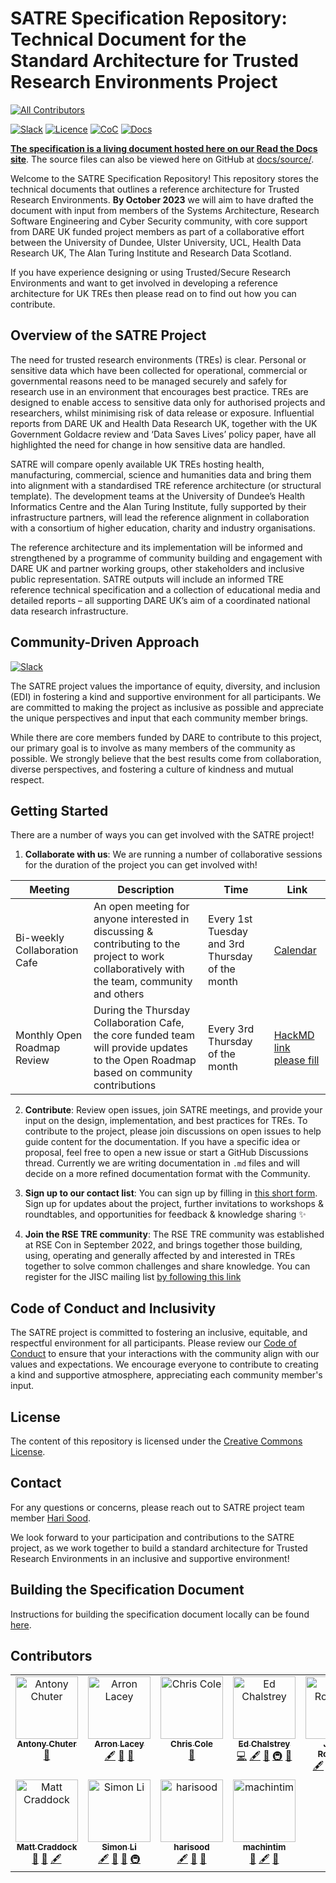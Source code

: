 # SATRE Specification Repository: Technical Document for the Standard Architecture for Trusted Research Environments Project

<!-- prettier-ignore-start -->
<!-- ALL-CONTRIBUTORS-BADGE:START - Do not remove or modify this section -->
[![All Contributors](https://img.shields.io/badge/all_contributors-11-orange.svg?style=flat-square)](#contributors-)
<!-- ALL-CONTRIBUTORS-BADGE:END -->
<!-- prettier-ignore-end -->

[![Slack](https://img.shields.io/badge/Slack-Join%20Our%20Channel-blue?logo=slack&style=flat-square)](https://ukrse.slack.com/archives/rse-tre-wg)
[![Licence](https://img.shields.io/github/license/sa-tre/satre-specification?style=flat-square)](https://github.com/sa-tre/satre-specification/blob/main/LICENSE.md)
[![CoC](https://img.shields.io/badge/Code%20of%20Conduct-Contributor%20Covenant-blue?style=flat-square)](https://github.com/sa-tre/satre-specification/blob/main/CODE_OF_CONDUCT.md)
[![Docs](https://img.shields.io/readthedocs/satre-specification?label=build&style=flat-square)](https://satre-specification.readthedocs.io/en/latest/)

**[The specification is a living document hosted here on our Read the Docs site](https://satre-specification.readthedocs.io/en/latest/)**. The source files can also be viewed here on GitHub at [docs/source/](docs/source/).

Welcome to the SATRE Specification Repository!
This repository stores the technical documents that outlines a reference architecture for Trusted Research Environments.
**By October 2023** we will aim to have drafted the document with input from members of the Systems Architecture, Research Software Engineering and Cyber Security community, with core support from DARE UK funded project members as part of a collaborative effort between the University of Dundee, Ulster University, UCL, Health Data Research UK, The Alan Turing Institute and Research Data Scotland.

If you have experience designing or using Trusted/Secure Research Environments and want to get involved in developing a reference architecture for UK TREs then please read on to find out how you can contribute.

## Overview of the SATRE Project

The need for trusted research environments (TREs) is clear.
Personal or sensitive data which have been collected for operational, commercial or governmental reasons need to be managed securely and safely for research use in an environment that encourages best practice.
TREs are designed to enable access to sensitive data only for authorised projects and researchers, whilst minimising risk of data release or exposure.
Influential reports from DARE UK and Health Data Research UK, together with the UK Government Goldacre review and ‘Data Saves Lives’ policy paper, have all highlighted the need for change in how sensitive data are handled.

SATRE will compare openly available UK TREs hosting health, manufacturing, commercial, science and humanities data and bring them into alignment with a standardised TRE reference architecture (or structural template).
The development teams at the University of Dundee’s Health Informatics Centre and the Alan Turing Institute, fully supported by their infrastructure partners, will lead the reference alignment in collaboration with a consortium of higher education, charity and industry organisations.

The reference architecture and its implementation will be informed and strengthened by a programme of community building and engagement with DARE UK and partner working groups, other stakeholders and inclusive public representation.
SATRE outputs will include an informed TRE reference technical specification and a collection of educational media and detailed reports – all supporting DARE UK’s aim of a coordinated national data research infrastructure.

## Community-Driven Approach

[![Slack](https://img.shields.io/badge/Slack-Join%20Our%20Channel-blue?logo=slack&style=flat-square)](https://ukrse.slack.com/archives/rse-tre-wg)

The SATRE project values the importance of equity, diversity, and inclusion (EDI) in fostering a kind and supportive environment for all participants.
We are committed to making the project as inclusive as possible and appreciate the unique perspectives and input that each community member brings.

While there are core members funded by DARE to contribute to this project, our primary goal is to involve as many members of the community as possible.
We strongly believe that the best results come from collaboration, diverse perspectives, and fostering a culture of kindness and mutual respect.

## Getting Started

There are a number of ways you can get involved with the SATRE project!

1. **Collaborate with us**: We are running a number of collaborative sessions for the duration of the project you can get involved with!

| Meeting                      | Description                                                                                                                                   | Time                                            | Link                                              |
| ---------------------------- | --------------------------------------------------------------------------------------------------------------------------------------------- | ----------------------------------------------- | ------------------------------------------------- |
| Bi-weekly Collaboration Cafe | An open meeting for anyone interested in discussing & contributing to the project to work collaboratively with the team, community and others | Every 1st Tuesday and 3rd Thursday of the month | [Calendar](https://hackmd.io/@harisood/SyKjKcKZn) |
| Monthly Open Roadmap Review  | During the Thursday Collaboration Cafe, the core funded team will provide updates to the Open Roadmap based on community contributions        | Every 3rd Thursday of the month                 | [HackMD link please fill]()                       |

2. **Contribute**: Review open issues, join SATRE meetings, and provide your input on the design, implementation, and best practices for TREs. To contribute to the project, please join discussions on open issues to help guide content for the documentation.
   If you have a specific idea or proposal, feel free to open a new issue or start a GitHub Discussions thread.
   Currently we are writing documentation in `.md` files and will decide on a more refined documentation format with the Community.
3. **Sign up to our contact list**: You can sign up by filling in [this short form](https://forms.office.com/e/FuFyNGx3hw).
   Sign up for updates about the project, further invitations to workshops & roundtables, and opportunities for feedback & knowledge sharing :sparkles:

4. **Join the RSE TRE community**: The RSE TRE community was established at RSE Con in September 2022, and brings together those building, using, operating and generally affected by and interested in TREs together to solve common challenges and share knowledge. You can register for the JISC mailing list [by following this link](https://www.jiscmail.ac.uk/cgi-bin/wa-jisc.exe?SUBED1=RSE-TRE-COMM&A=1)

## Code of Conduct and Inclusivity

The SATRE project is committed to fostering an inclusive, equitable, and respectful environment for all participants.
Please review our [Code of Conduct](CODE_OF_CONDUCT.md) to ensure that your interactions with the community align with our values and expectations.
We encourage everyone to contribute to creating a kind and supportive atmosphere, appreciating each community member's input.

## License

The content of this repository is licensed under the [Creative Commons License](LICENSE.md).

## Contact

For any questions or concerns, please reach out to SATRE project team member [Hari Sood](mailto:hsood@turing.ac.uk).

We look forward to your participation and contributions to the SATRE project, as we work together to build a standard architecture for Trusted Research Environments in an inclusive and supportive environment!

## Building the Specification Document

Instructions for building the specification document locally can be found [here](docs/README.md#building-the-specification-document).

## Contributors

<!-- ALL-CONTRIBUTORS-LIST:START - Do not remove or modify this section -->
<!-- prettier-ignore-start -->
<!-- markdownlint-disable -->
<table>
  <tbody>
    <tr>
      <td align="center" valign="top" width="14.28%"><a href="https://github.com/antonychuter"><img src="https://avatars.githubusercontent.com/u/130052215?v=4?s=100" width="100px;" alt="Antony Chuter"/><br /><sub><b>Antony Chuter</b></sub></a><br /><a href="#ideas-antonychuter" title="Ideas, Planning, & Feedback">🤔</a></td>
      <td align="center" valign="top" width="14.28%"><a href="https://github.com/arronlacey"><img src="https://avatars.githubusercontent.com/u/4941299?v=4?s=100" width="100px;" alt="Arron Lacey"/><br /><sub><b>Arron Lacey</b></sub></a><br /><a href="#content-arronlacey" title="Content">🖋</a> <a href="#ideas-arronlacey" title="Ideas, Planning, & Feedback">🤔</a> <a href="https://github.com/sa-tre/satre-specification/pulls?q=is%3Apr+reviewed-by%3Aarronlacey" title="Reviewed Pull Requests">👀</a></td>
      <td align="center" valign="top" width="14.28%"><a href="https://www.dundee.ac.uk/people/christian-cole"><img src="https://avatars.githubusercontent.com/u/6098785?v=4?s=100" width="100px;" alt="Chris Cole"/><br /><sub><b>Chris Cole</b></sub></a><br /><a href="#ideas-drchriscole" title="Ideas, Planning, & Feedback">🤔</a></td>
      <td align="center" valign="top" width="14.28%"><a href="http://edchalstrey.com/"><img src="https://avatars.githubusercontent.com/u/5486164?v=4?s=100" width="100px;" alt="Ed Chalstrey"/><br /><sub><b>Ed Chalstrey</b></sub></a><br /><a href="https://github.com/sa-tre/satre-specification/commits?author=edwardchalstrey1" title="Code">💻</a> <a href="#content-edwardchalstrey1" title="Content">🖋</a> <a href="#ideas-edwardchalstrey1" title="Ideas, Planning, & Feedback">🤔</a> <a href="#infra-edwardchalstrey1" title="Infrastructure (Hosting, Build-Tools, etc)">🚇</a> <a href="https://github.com/sa-tre/satre-specification/pulls?q=is%3Apr+reviewed-by%3Aedwardchalstrey1" title="Reviewed Pull Requests">👀</a></td>
      <td align="center" valign="top" width="14.28%"><a href="https://github.com/jemrobinson"><img src="https://avatars.githubusercontent.com/u/3502751?v=4?s=100" width="100px;" alt="James Robinson"/><br /><sub><b>James Robinson</b></sub></a><br /><a href="#content-jemrobinson" title="Content">🖋</a> <a href="#design-jemrobinson" title="Design">🎨</a> <a href="#ideas-jemrobinson" title="Ideas, Planning, & Feedback">🤔</a> <a href="#projectManagement-jemrobinson" title="Project Management">📆</a> <a href="https://github.com/sa-tre/satre-specification/pulls?q=is%3Apr+reviewed-by%3Ajemrobinson" title="Reviewed Pull Requests">👀</a></td>
      <td align="center" valign="top" width="14.28%"><a href="https://github.com/JillB19"><img src="https://avatars.githubusercontent.com/u/129426057?v=4?s=100" width="100px;" alt="Jillian Beggs"/><br /><sub><b>Jillian Beggs</b></sub></a><br /><a href="#ideas-JillB19" title="Ideas, Planning, & Feedback">🤔</a></td>
      <td align="center" valign="top" width="14.28%"><a href="https://github.com/JimMadge"><img src="https://avatars.githubusercontent.com/u/23616154?v=4?s=100" width="100px;" alt="Jim Madge"/><br /><sub><b>Jim Madge</b></sub></a><br /><a href="#ideas-JimMadge" title="Ideas, Planning, & Feedback">🤔</a> <a href="#content-JimMadge" title="Content">🖋</a> <a href="#infra-JimMadge" title="Infrastructure (Hosting, Build-Tools, etc)">🚇</a> <a href="https://github.com/sa-tre/satre-specification/commits?author=JimMadge" title="Code">💻</a> <a href="https://github.com/sa-tre/satre-specification/pulls?q=is%3Apr+reviewed-by%3AJimMadge" title="Reviewed Pull Requests">👀</a></td>
    </tr>
    <tr>
      <td align="center" valign="top" width="14.28%"><a href="https://github.com/craddm"><img src="https://avatars.githubusercontent.com/u/5796417?v=4?s=100" width="100px;" alt="Matt Craddock"/><br /><sub><b>Matt Craddock</b></sub></a><br /><a href="#ideas-craddm" title="Ideas, Planning, & Feedback">🤔</a> <a href="https://github.com/sa-tre/satre-specification/pulls?q=is%3Apr+reviewed-by%3Acraddm" title="Reviewed Pull Requests">👀</a> <a href="#content-craddm" title="Content">🖋</a></td>
      <td align="center" valign="top" width="14.28%"><a href="http://www.flickr.com/photos/manicstreetpreacher/"><img src="https://avatars.githubusercontent.com/u/1644105?v=4?s=100" width="100px;" alt="Simon Li"/><br /><sub><b>Simon Li</b></sub></a><br /><a href="#content-manics" title="Content">🖋</a> <a href="#ideas-manics" title="Ideas, Planning, & Feedback">🤔</a> <a href="https://github.com/sa-tre/satre-specification/pulls?q=is%3Apr+reviewed-by%3Amanics" title="Reviewed Pull Requests">👀</a> <a href="#infra-manics" title="Infrastructure (Hosting, Build-Tools, etc)">🚇</a></td>
      <td align="center" valign="top" width="14.28%"><a href="https://github.com/harisood"><img src="https://avatars.githubusercontent.com/u/67151373?v=4?s=100" width="100px;" alt="harisood"/><br /><sub><b>harisood</b></sub></a><br /><a href="#content-harisood" title="Content">🖋</a> <a href="#ideas-harisood" title="Ideas, Planning, & Feedback">🤔</a> <a href="https://github.com/sa-tre/satre-specification/pulls?q=is%3Apr+reviewed-by%3Aharisood" title="Reviewed Pull Requests">👀</a></td>
      <td align="center" valign="top" width="14.28%"><a href="https://github.com/machintim"><img src="https://avatars.githubusercontent.com/u/86052684?v=4?s=100" width="100px;" alt="machintim"/><br /><sub><b>machintim</b></sub></a><br /><a href="#ideas-machintim" title="Ideas, Planning, & Feedback">🤔</a> <a href="#content-machintim" title="Content">🖋</a> <a href="https://github.com/sa-tre/satre-specification/pulls?q=is%3Apr+reviewed-by%3Amachintim" title="Reviewed Pull Requests">👀</a></td>
    </tr>
  </tbody>
</table>

<!-- markdownlint-restore -->
<!-- prettier-ignore-end -->

<!-- ALL-CONTRIBUTORS-LIST:END -->

